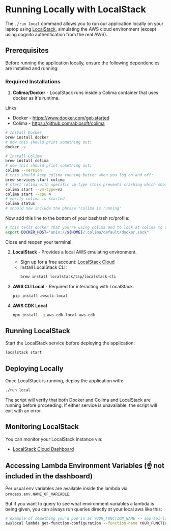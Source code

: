 # Running Locally with LocalStack

The `./run local` command allows you to run our application locally on your laptop using [LocalStack](https://localstack.cloud/), simulating the AWS cloud environment (except using cognito authentication from the real AWS).

## Prerequisites

Before running the application locally, ensure the following dependencies are installed and running:

### Required Installations

1. **Colima/Docker** - LocalStack runs inside a Colima container that uses docker as it's runtime.

Links:

- Docker - https://www.docker.com/get-started
- Colima - https://github.com/abiosoft/colima

```sh
# Install Docker
brew install docker
# now this should print something out:
docker -v

# Install Colima
brew install colima
# now this should print something out:
colima --version
# this should keep colima running better when you log on and off:
brew services start colima
# start colima with specific vm-type (this prevents crashing which shows up as "socket hang up")
colima start --vm-type=vz
colima start --cpu 4
# verify colima is started
colima status
# should now include the phrase "colima is running"
```

Now add this line to the bottom of your bash/zsh rc/profile:

```sh
# this tells docker that you're using colima and to look at colima to answer questions like: are any containers running?
export DOCKER_HOST="unix://${HOME}/.colima/default/docker.sock"
```

Close and reopen your terminal.

2. **LocalStack** - Provides a local AWS emulating environment.

   - Sign up for a free account: [LocalStack Cloud](https://app.localstack.cloud/sign-up)
   - Install LocalStack CLI:
     ```sh
     brew install localstack/tap/localstack-cli
     ```

3. **AWS CLI Local** - Required for interacting with LocalStack.

   ```sh
   pip install awscli-local
   ```

4. **AWS CDK Local**
   ```sh
   npm install -g aws-cdk-local aws-cdk
   ```

## Running LocalStack

Start the LocalStack service before deploying the application:

```sh
localstack start
```

## Deploying Locally

Once LocalStack is running, deploy the application with:

```sh
./run local
```

The script will verify that both Docker and Colima and LocalStack are running before proceeding. If either service is unavailable, the script will exit with an error.

## Monitoring LocalStack

You can monitor your LocalStack instance via:

- [LocalStack Cloud Dashboard](https://app.localstack.cloud/inst/default/status)

## Accessing Lambda Environment Variables (:point_up: not included in the dashboard)

Per usual env variables are available inside the lambda via `process.env.NAME_OF_VARIABLE`.

But if you want to query to see what environment variables a lambda is being given, you can always run queries directly at your local aws like this:

```sh
# example of something you'd pop in as YOUR_FUNCTION_NAME => app-api-localstack-getUserById
awslocal lambda get-function-configuration --function-name YOUR_FUNCTION_NAME --query "Environment.Variables"
```
